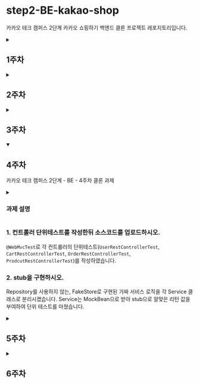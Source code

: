 # step2-BE-kakao-shop
카카오 테크 캠퍼스 2단계 카카오 쇼핑하기 백엔드 클론 프로젝트 레포지토리입니다.

<details>
    <summary><h2>1주차</h2></summary>

카카오 테크 캠퍼스 2단계 - BE - 1주차 클론 과제

<details>
    <summary><h3>과제 설명</h3></summary>

#### **과제명**
```
1. 요구사항분석/API요청 및 응답 시나리오 분석
2. 요구사항 추가 반영 및 테이블 설계도
```

#### **과제 설명**
```
1. 요구사항 시나리오를 보고 부족해 보이는 기능을 하나 이상 체크하여 README에 내용을 작성하시오.
2. 제시된 화면설계를 보고 해당 화면설계와 배포된 기존 서버의 API주소를 매칭하여 README에 내용을 작성하시오. (카카오 화면설계 시나리오가 있음)
3. 배포된 서버에 모든 API를 POSTMAN으로 요청해본 뒤 응답되는 데이터를 확인하고 부족한 데이터가 무엇인지 체크하여 README에 내용을 작성하시오.
4. 테이블 설계를 하여 README에 ER-Diagram을 추가하여 제출하시오.
```

</br>

#### **과제 상세 : 수강생들이 과제를 진행할 때, 유념해야할 것**
아래 항목은 반드시 포함하여 과제 수행해주세요!
>- 부족한 기능에 대한 요구사항을 미리 예상할 수 있는가? (예를 들면 상품등록 api가 기존 요구사항에는 없는데 추후 필요하지는 않을지, 이런 부분들을 생각하였는지) 
>- 요구사항에 맞는 API를 분석하고 사용자 시나리오를 설계하였는가? (예를 들어 배포된 서버와 화면 설계를 제시해줄 예정인데, 특정 버튼을 클릭했을 때 어떤 API가 호출되어야 할지를 아는지)
>- 응답되는 데이터가 프론트앤드 화면에 모두 반영될 수 있는지를 체크하였는가?(예를 들어 배송관련 비용이 있는데, 이런것들이 API에는 없는데 이런 부분을 캐치할 수 있는지)
>- 테이블 설계가 모든 API를 만족할 수 있게 나왔는가? (테이블이 효율적으로 나왔는가 보다는 해당 테이블로 요구사항을 만족할 수 있는지에 대한 여부만)
>- 테이블명이 이해하기 쉽게 만들어졌는가? (상품테이블이 product이면 이해하기 쉽지만, material이라고 하면 이해하기 어렵기 때문)

</br>

#### **코드리뷰 관련: PR시, 아래 내용을 포함하여 코멘트 남겨주세요.**
**1. PR 제목과 내용을 아래와 같이 작성 해주세요.**

>- PR 제목 : 부산대BE_라이언_1주차 과제

</br>

**2. PR 내용 :**

>- 코드 작성하면서 어려웠던 점
>- 코드 리뷰 시, 멘토님이 중점적으로 리뷰해줬으면 하는 부분

</details>

### 과제1

**요구사항 시나리오를 보고 부족해 보이는 기능을 하나 이상 체크하여 README에 내용을 작성하시오.**

- 회원정보 변경이 없음
- 장바구니에서 물품삭제(0개로 만들기)가 안됨
- 결제 내역 확인

> 현재 쇼핑몰의 구조는 구매자에게만 치중되어 있고 판매자(or 쇼핑몰 관리자)에 대한 UI가 존재하지 않는다.  
> 변동이 되기 쉬운 상품 가격 수정, 새로운 상품 등록, 상품 품절 처리 등을 할 수 있게 하는 관리자 페이지가 필요 할 것이다.  
> 관리자가 프로그래머라면 직접 db에 조작을 할 수 있겠지만, db에 직접 query를 보내는 일은 매우 위험하고 부적절한 행위로 가능하다면 관리자용 api도 만드는 편이 낫다.

### 과제2

**제시된 화면설계를 보고 해당 화면설계와 배포된 기존 서버의 API주소를 매칭하여 README에 내용을 작성하시오. (카카오 화면설계 시나리오가 있음)**

> 제시된 화면 설계의 작업명에 필요한 api 주소를 매칭하였다.

- **(기능 1) 회원 가입**
    - 회원가입 버튼 클릭 시->
    - `POST` /join
- **(기능 2) 로그인**
    - 로그인 버튼 클릭 시 ->
    - `POST` /login
- **(기능 3) 로그아웃**
    - 로그아웃에 대한 api는 따로 존재하지 않는데 front에서 저장하고 있는 JWT 토큰을 삭제하면 된다.
- **(기능 4) 전체 상품 목록 조회**
    - 메인 페이지(상품 목록 페이지) 접근 시 ->
    - -> `GET` /products
- **(기능 5) 개별 상품 상세 조회**
    - 개별 상품 클릭 or 개별 상품 페이지 접근 시 ->
    - `GET` /products/{product_id}
- **(기능 6) 상품 옵션 선택**
    - (기능 5)에서 상품 정보와 상품에 맞는 옵션까지 반환 했으므로 client는 추가로 api를 요청하지 않고 옵션을 선택할 수 있다.
- **(기능 7) 옵션 확인 및 수량 결정**
    - 이미 선택한 옵션은 client에서 보관되며 아직 서버로 넘어오지 않아 api가 필요하지 않다.
- **(기능 8) 장바구니 담기**
    - 장바구니 클릭 시 ->
    - `POST` /carts/add
- **(기능 9) 장바구니 보기**
    - 장바구니 페이지 접근 시 ->
    - `GET` /carts
- **(기능 10) 장바구니 상품 옵션 확인 및 수량 결정**
    - `상품 페이지의 옵션 확인 및 수량 결정`과 동일하게 변경한 정보는 client에만 존재하고 아직 서버로 넘어가지 않는다.
- **(기능 11) 주문**
    - 장바구니 페이지에서 주문하기 버튼 클릭 시 ->
    - `POST` /carts/update
        - 옵션 정보를 바탕으로 장바구니를 업데이트하며 결제페이지로 넘어간다.
    - **※참고※** api 문서에서는 `장바구니 수정`으로 되어 있음
- **(기능 12) 결제**
    - 주문 및 결제 페이지에서 결제하기 버튼 클릭 시 ->
    - `POST` /orders/save
        - 장바구니(cart) 테이블에서 정보가 삭제되며 order테이블에 동일한 정보가 기록된다.
    - **※참고※** api 문서에서는 `주문하기`로 되어 있음
- **(기능 13) 주문 결과 확인**
    - 결제하기 버튼을 클릭하여 `POST` /orders/save가 성공적으로 이루어졌을 시 ->
    - `GET` /orders/{order_id}

### 과제3

**배포된 서버에 모든 API를 POSTMAN으로 요청해본 뒤 응답되는 데이터를 확인하고 부족한 데이터가 무엇인지 체크하여 README에 내용을 작성하시오.**

![post man capture](./docs/assets/postman.png)

- `POST` /carts/update에서 상품 이름의 정보가 존재하지 않는다.
    - 아래는 `POST` /carts/update의 예시 response body이다.  
    ```
    {
        "success": true,
        "response": {
            "carts": [
                {
                    "cartId": 3,
                    "optionId": 1,
                    "optionName": "01. 슬라이딩 지퍼백 크리스마스에디션 4종",
                    "quantity": 3,
                    "price": 30000
                },
                {
                    "cartId": 4,
                    "optionId": 2,
                    "optionName": "02. 슬라이딩 지퍼백 플라워에디션 5종",
                    "quantity": 5,
                    "price": 54500
                }
            ],
            "totalPrice": 84500
        },
        "error": null
    }
    ```
    - cart 테이블에 있는 내용만 돌려주고 있어 제품명을 알 수가 없다.
    - 이는 불필요한 다수의 api 요청을 유발시킨다.
    - `주문하기` 버튼을 눌러 `결제 화면`으로 넘어 오면서 제품명에 대한 정보와 함께 각 제품에 할당되는 옵션 정보로 묶어서 보내주어야 사용자에게 친화적인 UI를 나타낼 수 있을 것이다.
    - 현재의 response로는 어떤 옵션이 어떤 제품의 옵션인지 알 수 없고, 단순히 옵션들의 리스트가 화면에 뿌려지게 될 것이다.

### 과제4

**테이블 설계를 하여 README에 ER-Diagram을 추가하여 제출하시오.**

![kakaoshop db](./docs/assets/kakaoshop_db.png)

- 상품 테이블에 상품 가격이 필요할까??
    - 상품은 1개 이상의 옵션을 가지고 있고 실제 판매되는 것은 옵션이다.
    - 따라서 상품이 price를 가지게 되면 이는 어떤 한 옵션의 price가 된다.
    - 이는 데이터의 중복으로 오류로 인해 서로 다른 값을 가지게 되는 경우가 발생할 수 있다.
    - 따라서 가격 정보를 상품 테이블에서 삭제한 후, 옵션 테이블에 `priority` 속성을 부여했다.
    - 상품은 우선순위를 바탕으로 옵션들 중 대표 옵션을 찾을 수 있고 대표 옵션의 가격을 상품의 가격으로 제공된다.

### 추가 - pdf 과제

[`docs/1주차 - 테이블 설계하기 (문제 풀이 - 부산대BE_안혜준)`](https://github.com/jagaldol/step2-BE-kakao-shop/blob/feat-anhyejun/docs/1주차-테이블_설계하기.pdf)로 pdf 첨부 하였습니다.

</details>

<details>
    <summary><h2>2주차</h2></summary>

카카오 테크 캠퍼스 2단계 - BE - 2주차 클론 과제

<details>
    <summary><h3>과제설명<h3></summary>

#### **과제명**
```
1. 전체 API 주소 설계
2. Mock API Controller 구현
```

#### **과제 설명**
```
1. API주소를 설계하여 README에 내용을 작성하시오.
2. 가짜 데이터를 설계하여 응답하는 스프링부트 컨트롤러를 작성하고 소스코드를 업로드하시오.
```

</br>

#### **과제 상세 : 수강생들이 과제를 진행할 때, 유념해야할 것**
아래 항목은 반드시 포함하여 과제 수행해주세요!
>- User 도메인을 제외한 전체 API 주소 설계가 RestAPI 맞게 설계되었는가?  POST와 GET으로만 구현되어 있어도 됨.	
>- 가짜 데이터를 설계하여 Mock API를 잘 구현하였는가? (예를 들어 DB연결없이 컨트롤러만 만들어서 배포된 서버의 응답과 동일한 형태로 데이터가 응답되는지 여부)
>- DTO에 타입은 올바르게 지정되었는가?
>- DTO에 이름은 일관성이 있는가? (예를 들어 어떤 것은 JoinDTO, 어떤 것은 joinDto, 어떤 것은 DtoJoin 이런식으로 되어 있으면 일관성이 없는것이다)
>- DTO를 공유해서 쓰면 안된다 (동일한 데이터가 응답된다 하더라도, 화면은 수시로 변경될 수 있기 때문에 DTO를 공유하고 있으면 배점을 받지 못함)
</br>

#### **코드리뷰 관련: PR시, 아래 내용을 포함하여 코멘트 남겨주세요.**
**1. PR 제목과 내용을 아래와 같이 작성 해주세요.**

>- PR 제목 : 부산대BE_라이언_2주차 과제

</br>

**2. PR 내용 :**

>- 코드 작성하면서 어려웠던 점
>- 코드 리뷰 시, 멘토님이 중점적으로 리뷰해줬으면 하는 부분

</details>

### 1. API주소를 설계하여 README에 내용을 작성하시오.

현재 API는 총 9개로 다음과 같습니다.

* POST /login
* POST /join
* GET /products
* GET /products/{id}
* GET /carts
* POST /carts/add
* POST /carts/update
* POST /orders/save
* GET /orders/{id}

이 중 RestAPI 설계 상 옳지 않은 API 주소는 3개입니다.

* POST /carts/add
* POST /carts/update
* POST /orders/save

이는 전통적인 GET과 POST만 사용하는 url 방식으로, 현재는 GET/POST/PUT/DELETE의 메서드를 사용해 url에 동사(행위)를 적지 않는 Rest형식이 권장되고 있습니다.

따라서 위의 3개를 아래와 같이 바꿔볼 수 있습니다.

* POST /carts
* PUT /carts
* POST /orders

이렇게 하면 행위는 메서드 타입으로 알 수 있으며, url은 명사만을 가지게 되어 보다 직관적인 url이 되게 됩니다.

따라서 최종 API 주소 설계는 다음과 같습니다.

```
POST /login
POST /join
GET /products
GET /products/{id}
GET /carts
POST /carts
PUT /carts
POST /orders
GET /orders/{id}
```


### 2. 가짜 데이터를 설계하여 응답하는 스프링부트 컨트롤러를 작성하고 소스코드를 업로드하시오.

주어진 소스코드를 바탕으로 API 문서엔 존재하지만 API가 만들어져있지 않은 부분을 구현하였습니다.

* POST /carts/add
* POST /carts/update
* POST /orders/save
* GET /orders/{id}

위의 총 4개의 API가 존재하지않았고, 각각에 대한 requestDTO와 responseDTO를 제작하였습니다.

</details>

<details>
    <summary><h2>3주차</h2></summary>

카카오 테크 캠퍼스 2단계 - BE - 3주차 클론 과제

<details>
    <summary><h3>과제 설명</h3></summary>

#### **과제명**

```
1. 레포지토리 단위테스트
```

#### **과제 설명**
```
1. 레포지토리 단위테스트를 구현하여 소스코드를 제출하시오.
2. 쿼리를 테스트하면서 가장 좋은 쿼리를 작성해보시오.
```

</br>

#### **과제 상세 : 수강생들이 과제를 진행할 때, 유념해야할 것**
아래 항목은 반드시 포함하여 과제 수행해주세요!
>- 레포지토리 단위테스트가 구현되었는가?
>- 테스트 메서드끼리 유기적으로 연결되지 않았는가? (테스트는 격리성이 필요하다)
>- Persistene Context를 clear하여서 테스트가 구현되었는가? (더미데이터를 JPA를 이용해서 insert 할 예정인데, 레포지토리 테스트시에 영속화된 데이터 때문에 쿼리를 제대로 보지 못할 수 있기 때문에)
>- 테스트 코드의 쿼리 관련된 메서드가 너무 많은 select를 유발하지 않는지? (적절한 한방쿼리, 효율적인 in query, N+1 문제 등이 해결된 쿼리)
>- BDD 패턴으로 구현되었는가? given, when, then
</br>

#### **코드리뷰 관련: PR시, 아래 내용을 포함하여 코멘트 남겨주세요.**
**1. PR 제목과 내용을 아래와 같이 작성 해주세요.**

>- PR 제목 : 부산대BE_라이언_3주차 과제

</br>

**2. PR 내용 :**

>- 코드 작성하면서 어려웠던 점
>- 코드 리뷰 시, 멘토님이 중점적으로 리뷰해줬으면 하는 부분

</details>

### 1. 레포지토리 단위테스트를 구현하여 소스코드를 제출하시오.

주어진 코드를 바탕으로 Repository 단위 테스트를 작성하였습니다.

- 주어진 `UserJPARepositoryTest.java`와 `ProductJPARepositoryTest.java` 외에
- `CartJPARepositoryTest.java`와 `OrderJPARepositoryTest.java`를 작성하였습니다.

### 2. 쿼리를 테스트하면서 가장 좋은 쿼리를 작성해보시오.

주문내역을 불러오기 위해 주문번호로 주문을 조회했을 때의 쿼리입니다.

```sql
SELECT i
FROM Item i JOIN FETCH i.order JOIN FETCH i.option o JOIN FETCH o.product
WHERE i.order.id=:orderId
```

주문내역에는 order 정보와 각 order의 item들 그리고 item이 따르는 option과 option이 따르는 product까지 정보가 필요합니다.

fetch join을 사용하여 여러 번의 SELECT query를 유발하지 않고 단일 query로 필요한 정보를 전부 가져왔습니다.

<br/>

이외의 최적화 쿼리들은 week3 폴더의 테스트 코드들을 확인해주세요.

</details>

<details open>
    <summary><h2>4주차</h2></summary>

카카오 테크 캠퍼스 2단계 - BE - 4주차 클론 과제

<details>
    <summary><h3>과제 설명</h3></summary>

#### **과제명**
```
1. 컨트롤러 단위 테스트
```


#### **과제 설명**
```
1. 컨트롤러 단위테스트를 작성한뒤 소스코드를 업로드하시오.
2. stub을 구현하시오.
```

</br>

#### **과제 상세 : 수강생들이 과제를 진행할 때, 유념해야할 것**
아래 항목은 반드시 포함하여 과제 수행해주세요!
>- 컨트롤러 단위테스트가 구현되었는가?
>- Mockito를 이용하여 stub을 구현하였는가?
>- 인증이 필요한 컨트롤러를 테스트할 수 있는가?
>- 200 ok만 체크한 것은 아닌가? (해당 컨트롤러에서 제일 필요한 데이터에 대한 테스트가 구현되었는가?)
>- 모든 요청과 응답이 json으로 처리되어 있는가?
</br>

#### **코드리뷰 관련: PR시, 아래 내용을 포함하여 코멘트 남겨주세요.**
**1. PR 제목과 내용을 아래와 같이 작성 해주세요.**

>- PR 제목 : 부산대BE_라이언_4주차 과제 

</br>

**2. PR 내용 :**

>- 코드 작성하면서 어려웠던 점
>- 코드 리뷰 시, 멘토님이 중점적으로 리뷰해줬으면 하는 부분

</details>

### 1. 컨트롤러 단위테스트를 작성한뒤 소스코드를 업로드하시오.

`@WebMvcTest`로 각 컨트롤러의 단위테스트(`UserRestControllerTest`, `CartRestControllerTest`, `OrderRestControllerTest`, `ProdcutRestControllerTest`)를 작성하였습니다.

### 2. stub을 구현하시오.

Repository를 사용하지 않는, FakeStore로 구현된 가짜 서비스 로직을 각 Service 클래스로 분리시켰습니다. Service는 MockBean으로 받아 stub으로 알맞은 리턴 값을 부여하여 단위 테스트를 마쳤습니다.

</details>

<details>
    <summary><h2>5주차</h2></summary>

카카오 테크 캠퍼스 2단계 - BE - 5주차 클론 과제
</br>
</br>

### **과제명**
```
코드 리팩토링
```

### **과제 설명**
```
카카오 쇼핑 프로젝트 전체 코드를 리팩토링한다
 - AOP로 유효성검사 적용하기
 - 구현하기
 - 장바구니 담GlobalExceptionHanlder 기 -> 예외 처리하기
 - 장바구니 수정(주문하기) -> 예외처리하기
 - 결재하기 기능 구현 (장바구니가 꼭 초기화 되어야함)
 - 주문결과 확인 기능 구현
```

</br>

### **과제 상세 : 수강생들이 과제를 진행할 때, 유념해야할 것**
아래 항목은 반드시 포함하여 과제 수행해주세요!
>- AOP가 적용되었는가?
>- GlobalExceptionHandler가 적용되었는가?
>- 장바구니 담기시 모든 예외가 처리 완료되었는가?
>- 장바구니 수정시 모든 예외가 처리 완료되었는가?
>- 결재하기와 주문결과 확인 코드가 완료되었는가?
</br>

### **코드리뷰 관련: PR시, 아래 내용을 포함하여 코멘트 남겨주세요.**
**1. PR 제목과 내용을 아래와 같이 작성 해주세요.**

>- PR 제목 : 부산대BE_라이언_5주차 과제

</br>

**2. PR 내용 :**

>- 코드 작성하면서 어려웠던 점
>- 코드 리뷰 시, 멘토님이 중점적으로 리뷰해줬으면 하는 부분

</details>

<details>
    <summary><h2>6주차</h2></summary>

카카오 테크 캠퍼스 2단계 - BE - 6주차 클론 과제
</br>
</br>

### **과제명**
```
1. 카카오 클라우드 배포
```

### **과제 설명**
```
1. 통합테스트를 구현하시오.
2. API문서를 구현하시오. (swagger, restdoc, word로 직접 작성, 공책에 적어서 제출 등 모든 방법이 다 가능합니다)
3. 프론트앤드에 입장을 생각해본뒤 어떤 문서를 가장 원할지 생각해본뒤 API문서를 작성하시오.
4. 카카오 클라우드에 배포하시오.
```

</br>

### **과제 상세 : 수강생들이 과제를 진행할 때, 유념해야할 것**
아래 항목은 반드시 포함하여 과제 수행해주세요!
>- 통합테스트가 구현되었는가?
>- API문서가 구현되었는가?
>- 배포가 정상적으로 되었는가?
>- 프로그램이 정상 작동되고 있는가?
>- API 문서에 실패 예시가 작성되었는가?
</br>

## **코드리뷰 관련: PR시, 아래 내용을 포함하여 코멘트 남겨주세요.**
**1. PR 제목과 내용을 아래와 같이 작성 해주세요.**

>- PR 제목 : 부산대BE_라이언_6주차 과제

</br>

**2. PR 내용 :**

>- 코드 작성하면서 어려웠던 점
>- 코드 리뷰 시, 멘토님이 중점적으로 리뷰해줬으면 하는 부분

</details>